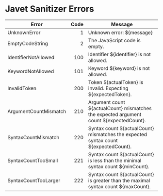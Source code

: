 # Javet Sanitizer Errors

| Error                 | Code | Message                                                                                |
|-----------------------|-----:|----------------------------------------------------------------------------------------|
| UnknownError          |    1 | Unknown error: ${message}                                                              |
| EmptyCodeString       |    2 | The JavaScript code is empty.                                                          |
| IdentifierNotAllowed  |  100 | Identifier ${identifier} is not allowed.                                               |
| KeywordNotAllowed     |  101 | Keyword ${keyword} is not allowed.                                                     |
| InvalidToken          |  200 | Token ${actualToken} is invalid. Expecting ${expectedToken}.                           |
| ArgumentCountMismatch |  210 | Argument count ${actualCount} mismatches the expected argument count ${expectedCount}. |
| SyntaxCountMismatch   |  220 | Syntax count ${actualCount} mismatches the expected syntax count ${expectedCount}.     |
| SyntaxCountTooSmall   |  221 | Syntax count ${actualCount} is less than the minimal syntax count ${minCount}.         |
| SyntaxCountTooLarger  |  222 | Syntax count ${actualCount} is greater than the maximal syntax count ${maxCount}.      |
